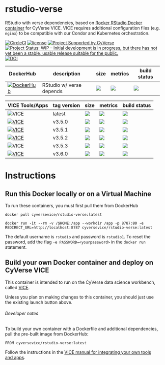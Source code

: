 # rstudio-verse
RStudio with verse dependencies, based on [Rocker RStudio Docker container](https://hub.docker.com/r/rocker/verse) for CyVerse VICE. VICE requires additional configuration files (e.g. `nginx`) to be compatible with our Condor and Kubernetes orchestration. 

[![CircleCI](https://circleci.com/gh/cyverse-vice/rstudio-verse.svg?style=svg)](https://circleci.com/gh/cyverse-vice/rstudio-verse) [![license](https://img.shields.io/badge/license-GPLv3-blue.svg)](https://opensource.org/licenses/GPL-3.0) [![Project Supported by CyVerse](https://img.shields.io/badge/Supported%20by-CyVerse-blue.svg)](https://www.cyverse.org) [![Project Status: WIP – Initial development is in progress, but there has not yet been a stable, usable release suitable for the public.](https://www.repostatus.org/badges/latest/wip.svg)](https://www.repostatus.org/#wip) [![DOI](https://zenodo.org/badge/DOI/10.5281/zenodo.3246938.svg)](https://doi.org/10.5281/zenodo.3246938)


DockerHub        | description                               | size   | metrics | build status 
---------------- | ----------------------------------------- | ------ | ------- | --------------
[![DockerHub](https://img.shields.io/badge/DockerHub-brightgreen.svg?style=popout&logo=Docker)](https://hub.docker.com/r/cyversevice/rstudio-verse) | RStudio w/ verse depends | [![](https://images.microbadger.com/badges/image/cyversevice/rstudio-verse.svg)](https://microbadger.com/images/cyversevice/rstudio-verse) | [![](https://img.shields.io/docker/pulls/cyversevice/rstudio-verse.svg)](https://hub.docker.com/r/cyversevice/rstudio-verse)  |  [![](https://img.shields.io/docker/automated/cyversevice/rstudio-verse.svg)](https://hub.docker.com/r/cyversevice/rstudio-verse/builds)

VICE Tools/Apps  | tag version                               | size   | metrics | build status 
---------------- | ----------------------------------------- | ------ | ------- | --------------
[![VICE](https://img.shields.io/badge/CyVerse-VICE-blue.svg?style=popout&logo=Docker&color=#1488C6)]()| latest | [![](https://images.microbadger.com/badges/image/cyversevice/rstudio-verse.svg)](https://microbadger.com/images/cyversevice/rstudio-verse) | [![](https://img.shields.io/docker/pulls/cyversevice/rstudio-verse.svg)](https://hub.docker.com/r/cyversevice/rstudio-verse)  |  [![](https://img.shields.io/docker/automated/cyversevice/rstudio-verse.svg)](https://hub.docker.com/r/cyversevice/rstudio-verse/builds)
[![VICE](https://img.shields.io/badge/CyVerse-VICE-blue.svg?style=popout&logo=Docker&color=#1488C6)]()| v3.5.0 | [![](https://images.microbadger.com/badges/image/cyversevice/rstudio-verse.svg)](https://microbadger.com/images/cyversevice/rstudio-verse) | [![](https://img.shields.io/docker/pulls/cyversevice/rstudio-verse.svg)](https://hub.docker.com/r/cyversevice/rstudio-verse)  |  [![](https://img.shields.io/docker/automated/cyversevice/rstudio-verse.svg)](https://hub.docker.com/r/cyversevice/rstudio-verse/builds)
[![VICE](https://img.shields.io/badge/CyVerse-VICE-blue.svg?style=popout&logo=Docker&color=#1488C6)]()| v3.5.1 | [![](https://images.microbadger.com/badges/image/cyversevice/rstudio-verse.svg)](https://microbadger.com/images/cyversevice/rstudio-verse) | [![](https://img.shields.io/docker/pulls/cyversevice/rstudio-verse.svg)](https://hub.docker.com/r/cyversevice/rstudio-verse)  |  [![](https://img.shields.io/docker/automated/cyversevice/rstudio-verse.svg)](https://hub.docker.com/r/cyversevice/rstudio-verse/builds)
[![VICE](https://img.shields.io/badge/CyVerse-VICE-blue.svg?style=popout&logo=Docker&color=#1488C6)]()| v3.5.2 | [![](https://images.microbadger.com/badges/image/cyversevice/rstudio-verse.svg)](https://microbadger.com/images/cyversevice/rstudio-verse) | [![](https://img.shields.io/docker/pulls/cyversevice/rstudio-verse.svg)](https://hub.docker.com/r/cyversevice/rstudio-verse)  |  [![](https://img.shields.io/docker/automated/cyversevice/rstudio-verse.svg)](https://hub.docker.com/r/cyversevice/rstudio-verse/builds)
[![VICE](https://img.shields.io/badge/CyVerse-VICE-blue.svg?style=popout&logo=Docker&color=#1488C6)]()| v3.5.3 | [![](https://images.microbadger.com/badges/image/cyversevice/rstudio-verse.svg)](https://microbadger.com/images/cyversevice/rstudio-verse) | [![](https://img.shields.io/docker/pulls/cyversevice/rstudio-verse.svg)](https://hub.docker.com/r/cyversevice/rstudio-verse)  |  [![](https://img.shields.io/docker/automated/cyversevice/rstudio-verse.svg)](https://hub.docker.com/r/cyversevice/rstudio-verse/builds)
[![VICE](https://img.shields.io/badge/CyVerse-VICE-blue.svg?style=popout&logo=Docker&color=#1488C6)]()| v3.6.0 | [![](https://images.microbadger.com/badges/image/cyversevice/rstudio-verse.svg)](https://microbadger.com/images/cyversevice/rstudio-verse) | [![](https://img.shields.io/docker/pulls/cyversevice/rstudio-verse.svg)](https://hub.docker.com/r/cyversevice/rstudio-verse)  |  [![](https://img.shields.io/docker/automated/cyversevice/rstudio-verse.svg)](https://hub.docker.com/r/cyversevice/rstudio-verse/builds)

# Instructions

## Run this Docker locally or on a Virtual Machine

To run these containers, you must first pull them from DockerHub

```
docker pull cyversevice/rstudio-verse:latest
```

```
docker run -it --rm -v /$HOME:/app --workdir /app -p 8787:80 -e REDIRECT_URL=http://localhost:8787 cyversevice/rstudio-verse:latest
```

The default username is `rstudio` and password is `rstudio1`. To reset the password, add the flag `-e PASSWORD=<yourpassword>` in the `docker run` statement.

## Build your own Docker container and deploy on CyVerse VICE

This container is intended to run on the CyVerse data science workbench, called [VICE](https://cyverse-visual-interactive-computing-environment.readthedocs-hosted.com/en/latest/index.html). 

Unless you plan on making changes to this container, you should just use the existing launch button above. 

###### Developer notes

To build your own container with a Dockerfile and additional dependencies, pull the pre-built image from DockerHub:

```
FROM cyversevice/rstudio-verse:latest
```

Follow the instructions in the [VICE manual for integrating your own tools and apps](https://cyverse-visual-interactive-computing-environment.readthedocs-hosted.com/en/latest/developer_guide/building.html).
